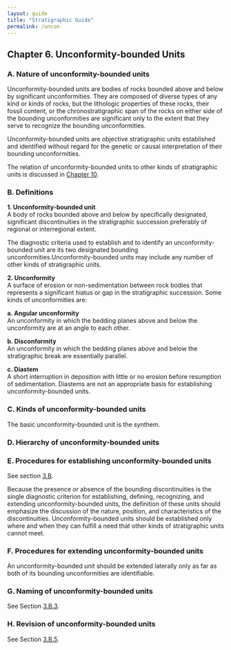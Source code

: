 ```yaml
---
layout: guide
title: "Stratigraphic Guide"
permalink: /uncon
---
```

## Chapter 6. Unconformity-bounded Units


### A. Nature of unconformity-bounded units
Unconformity-bounded units are bodies of rocks bounded above and below by significant unconformities. They are composed of diverse types of any kind or kinds of rocks, but the lithologic properties of these rocks, their fossil content, or the chronostratigraphic span of the rocks on either side of the bounding unconformities are significant only to the extent that they serve to recognize the bounding unconformities.

Unconformity-bounded units are objective stratigraphic units established and identified without regard for the genetic or causal interpretation of their bounding unconformities.

The relation of unconformity-bounded units to other kinds of stratigraphic units is discussed in <a href="rel.htm">Chapter 10</a>.


### B. Definitions
**1. Unconformity-bounded unit**  
A body of rocks bounded above and below by specifically designated, significant discontinuities in the stratigraphic succession preferably of regional or interregional extent.

The diagnostic criteria used to establish and to identify an unconformity-bounded unit are its two designated bounding unconformities.Unconformity-bounded units may include any number of other kinds of stratigraphic units.

**2. Unconformity**  
A surface of erosion or non-sedimentation between rock bodies that represents a significant hiatus or gap in the stratigraphic succession. Some kinds of unconformities are:

**a. Angular unconformity**  
An unconformity in which the bedding planes above and below the unconformity are at an angle to each other.

**b. Disconformity**  
An unconformity in which the bedding planes above and below the stratigraphic break are essentially parallel.

**c. Diastem**  
A short interruption in deposition with little or no erosion before resumption of sedimentation. Diastems are not an appropriate basis for establishing unconformity-bounded units.


### C. Kinds of unconformity-bounded units
The basic unconformity-bounded unit is the synthem.


### D. Hierarchy of unconformity-bounded units 


### E. Procedures for establishing unconformity-bounded units
See section [3.B](defs#B).

Because the presence or absence of the bounding discontinuities is the single diagnostic criterion for establishing, defining, recognizing, and extending unconformity-bounded units, the definition of these units should emphasize the discussion of the nature, position, and characteristics of the discontinuities.
Unconformity-bounded units should be established only where and when they can fulfill a need that other kinds of stratigraphic units cannot meet.


### F. Procedures for extending unconformity-bounded units
An unconformity-bounded unit should be extended laterally only as far as both of its bounding unconformities are identifiable.


### G. Naming of unconformity-bounded units
See Section [3.B.3](defs#B).


### H. Revision of unconformity-bounded units
See Section [3.B.5](defs#B).
